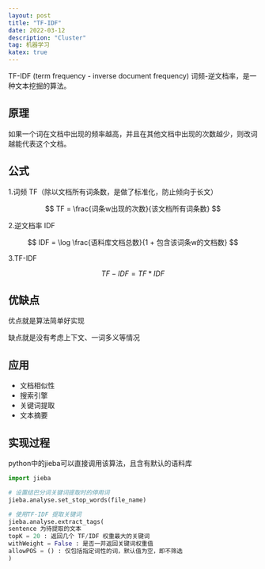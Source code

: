 ```yaml
---
layout: post
title: "TF-IDF"
date: 2022-03-12
description: "Cluster"
tag: 机器学习
katex: true  
---
```


TF-IDF (term frequency - inverse document frequency) 词频-逆文档率，是一种文本挖掘的算法。

## 原理

如果一个词在文档中出现的频率越高，并且在其他文档中出现的次数越少，则改词越能代表这个文档。

## 公式

1.词频 TF（除以文档所有词条数，是做了标准化，防止倾向于长文）

$$
TF = \frac{词条w出现的次数}{该文档所有词条数}
$$

2.逆文档率 IDF 

$$
IDF = \log \frac{语料库文档总数}{1 + 包含该词条w的文档数}
$$

3.TF-IDF

$$
TF-IDF = TF *IDF
$$

## 优缺点

优点就是算法简单好实现

缺点就是没有考虑上下文、一词多义等情况

## 应用

- 文档相似性
- 搜索引擎
- 关键词提取
- 文本摘要

## 实现过程

python中的jieba可以直接调用该算法，且含有默认的语料库

```python
import jieba

# 设置结巴分词关键词提取时的停用词
jieba.analyse.set_stop_words(file_name)

# 使用TF-IDF 提取关键词
jieba.analyse.extract_tags(
sentence 为待提取的文本
topK = 20 : 返回几个 TF/IDF 权重最大的关键词
withWeight = False : 是否一并返回关键词权重值
allowPOS = () : 仅包括指定词性的词，默认值为空，即不筛选
)
```

